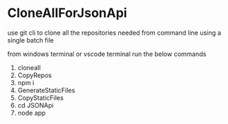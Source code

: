 # CloneAllForJsonApi
use git cli to clone all the repositories needed from command line using a single batch file

from windows terminal
or
vscode terminal
run the below commands

1.  cloneall
2.  CopyRepos
3.  npm i
4.  GenerateStaticFiles
5.  CopyStaticFiles
6.  cd JSONApi 
7.  node app
